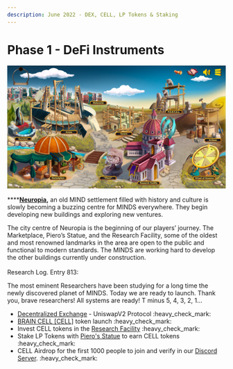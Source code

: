 ```yaml
---
description: June 2022 - DEX, CELL, LP Tokens & Staking
---
```


# Phase 1 - DeFi Instruments

![](../../.gitbook/assets/BaseGame.png)

****[**Neuropia**](../../learn/game-basics/neuropia/)**,** an old MIND settlement filled with history and culture is slowly becoming a buzzing centre for MINDS everywhere. They begin developing new buildings and exploring new ventures.

The city centre of Neuropia is the beginning of our players’ journey. The Marketplace, Piero’s Statue, and the Research Facility, some of the oldest and most renowned landmarks in the area are open to the public and functional to modern standards. The MINDS are working hard to develop the other buildings currently under construction.\
\
Research Log. Entry 813:&#x20;

The most eminent Researchers have been studying for a long time the newly discovered planet of MINDS. Today we are ready to launch. Thank you, brave researchers! All systems are ready! T minus 5, 4, 3, 2, 1…

* [Decentralized Exchange](../decentralized-exchange.md) - UniswapV2 Protocol :heavy\_check\_mark:
* [BRAIN CELL \[CELL\]](../brain-cell-token.md) token launch :heavy\_check\_mark:
* Invest CELL tokens in the [Research Facility](../research-facility.md) :heavy\_check\_mark:
* Stake LP Tokens with [Piero's Statue](../pieros-statue.md) to earn CELL tokens :heavy\_check\_mark:
* CELL Airdrop for the first 1000 people to join and verify in our [Discord Server](https://discord.gg/mindgames). :heavy\_check\_mark:
